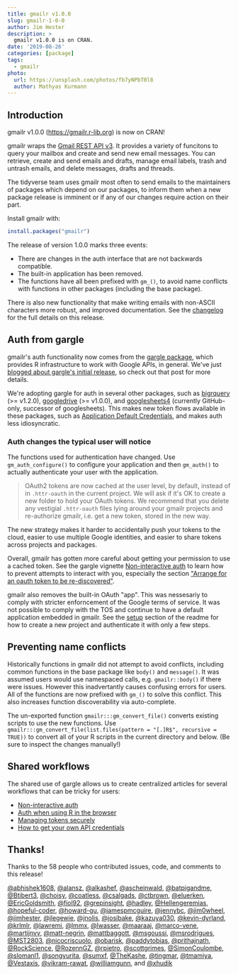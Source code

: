 ```yaml
---
title: gmailr v1.0.0
slug: gmailr-1-0-0
author: Jim Hester
description: >
  gmailr v1.0.0 is on CRAN.
date: '2019-08-26'
categories: [package]
tags:
  - gmailr
photo:
  url: https://unsplash.com/photos/fb7yNPbT0l8
  author: Mathyas Kurmann
---
```




## Introduction

gmailr v1.0.0 (<https://gmailr.r-lib.org>) is now on CRAN!

gmailr wraps the [Gmail REST API v3](https://developers.google.com/gmail/). It provides a variety of funcitons to query your mailbox and create and send new email messages. You can retrieve, create and send emails and drafts, manage email labels, trash and untrash emails, and delete messages, drafts and threads. 

The tidyverse team uses gmailr most often to send emails to the maintainers of packages which depend on our packages, to inform them when a new package release is imminent or if any of our changes require action on their part.

Install gmailr with:


```r
install.packages("gmailr")
```

The release of version 1.0.0 marks three events:

  * There are changes in the auth interface that are not backwards compatible.
  * The built-in application has been removed.
  * The functions have all been prefixed with `gm_()`, to avoid name conflicts with functions in other packages (including the base package).
  
There is also new functionality that make writing emails with non-ASCII characters more robust, and improved documentation. See the [changelog](http://gmailr.r-lib.org/news/index.html#gmailr-1-0-0) for the full details on this release.

## Auth from gargle

gmailr's auth functionality now comes from the [gargle package](https://gargle.r-lib.org), which provides R infrastructure to work with Google APIs, in general. We've just [blogged about gargle's initial release](https://www.tidyverse.org/articles/2019/08/gargle-hello-world/), so check out that post for more details.

We're adopting gargle for auth in several other packages, such as [bigrquery](https://bigrquery.r-dbi.org) (>= v1.2.0), [googledrive](https://googledrive.r-lib.org)  (>= v1.0.0), and [googlesheets4](https://googlesheets4.tidyverse.org) (currently GitHub-only, successor of googlesheets). This makes new token flows available in these packages, such as [Application Default Credentials](https://www.jhanley.com/google-cloud-application-default-credentials/), and makes auth less idiosyncratic.

### Auth changes the typical user will notice

The functions used for authentication have changed. Use `gm_auth_configure()` to configure your application and then `gm_auth()` to actually authenticate your user with the application.

> OAuth2 tokens are now cached at the user level, by default, instead of in `.httr-oauth` in the current project. We will ask if it's OK to create a new folder to hold your OAuth tokens. We recommend that you delete any vestigial `.httr-oauth` files lying around your gmailr projects and re-authorize gmailr, i.e. get a new token, stored in the new way.

The new strategy makes it harder to accidentally push your tokens to the cloud, easier to use multiple Google identities, and easier to share tokens across projects and packages.

Overall, gmailr has gotten more careful about getting your permission to use a cached token. See the gargle vignette [Non-interactive auth](https://gargle.r-lib.org/articles/non-interactive-auth.html) to learn how to prevent attempts to interact with you, especially the section ["Arrange for an oauth token to be re-discovered"](https://gargle.r-lib.org/articles/non-interactive-auth.html#arrange-for-an-oauth-token-to-be-re-discovered).

gmailr also removes the built-in OAuth "app". This was nessesariy to comply with stricter enforncement of the Google terms of service. It was not possible to comply with the TOS and continue to have a default application embedded in gmailr. See the [setup](http://gmailr.r-lib.org/#setup) section of the readme for how to create a new project and authenticate it with only a few steps.

## Preventing name conflicts

Historically functions in gmailr did not attempt to avoid conflicts, including common functions in the base package like `body()` and `message()`. It was assumed users would use namespaced calls, e.g. `gmailr::body()` if there were issues. However this inadvertantly causes confusing errors for users. All of the functions are now prefixed with `gm_()` to solve this conflict. This also increases function discoverability via auto-complete.

The un-exported function `gmailr:::gm_convert_file()` converts existing scripts to use the new functions. Use `gmailr:::gm_convert_file(list.files(pattern = "[.]R$", recursive = TRUE))` to convert all of your R scripts in the current directory and below. (Be sure to inspect the changes manually!)

## Shared workflows 

The shared use of gargle allows us to create centralized articles for several workflows that can be tricky for users:

  * [Non-interactive auth](https://gargle.r-lib.org/articles/non-interactive-auth.html)
  * [Auth when using R in the browser](https://gargle.r-lib.org/articles/auth-from-web.html)
  * [Managing tokens securely](https://gargle.r-lib.org/articles/articles/managing-tokens-securely.html)
  * [How to get your own API credentials](https://gargle.r-lib.org/articles/get-api-credentials.html)

## Thanks!

Thanks to the 58 people who contributed issues, code, and comments to this release!

[&#x0040;abhishek1608](https://github.com/abhishek1608), [&#x0040;alansz](https://github.com/alansz), [&#x0040;alkashef](https://github.com/alkashef), [&#x0040;ascheinwald](https://github.com/ascheinwald), [&#x0040;batpigandme](https://github.com/batpigandme), [&#x0040;Btibert3](https://github.com/Btibert3), [&#x0040;choisy](https://github.com/choisy), [&#x0040;coatless](https://github.com/coatless), [&#x0040;csalgads](https://github.com/csalgads), [&#x0040;ctbrown](https://github.com/ctbrown), [&#x0040;eluerken](https://github.com/eluerken), [&#x0040;EricGoldsmith](https://github.com/EricGoldsmith), [&#x0040;fiol92](https://github.com/fiol92), [&#x0040;grepinsight](https://github.com/grepinsight), [&#x0040;hadley](https://github.com/hadley), [&#x0040;Hellengeremias](https://github.com/Hellengeremias), [&#x0040;hopeful-coder](https://github.com/hopeful-coder), [&#x0040;howard-gu](https://github.com/howard-gu), [&#x0040;jamespmcguire](https://github.com/jamespmcguire), [&#x0040;jennybc](https://github.com/jennybc), [&#x0040;jim0wheel](https://github.com/jim0wheel), [&#x0040;jimhester](https://github.com/jimhester), [&#x0040;jlegewie](https://github.com/jlegewie), [&#x0040;jnolis](https://github.com/jnolis), [&#x0040;josibake](https://github.com/josibake), [&#x0040;kazuya030](https://github.com/kazuya030), [&#x0040;kevin-dyrland](https://github.com/kevin-dyrland), [&#x0040;krlmlr](https://github.com/krlmlr), [&#x0040;lawremi](https://github.com/lawremi), [&#x0040;lmmx](https://github.com/lmmx), [&#x0040;lwasser](https://github.com/lwasser), [&#x0040;maaraaj](https://github.com/maaraaj), [&#x0040;marco-vene](https://github.com/marco-vene), [&#x0040;martijnvv](https://github.com/martijnvv), [&#x0040;matt-negrin](https://github.com/matt-negrin), [&#x0040;mattbaggott](https://github.com/mattbaggott), [&#x0040;msgoussi](https://github.com/msgoussi), [&#x0040;msrodrigues](https://github.com/msrodrigues), [&#x0040;MST2803](https://github.com/MST2803), [&#x0040;nicocriscuolo](https://github.com/nicocriscuolo), [&#x0040;obarisk](https://github.com/obarisk), [&#x0040;paddytobias](https://github.com/paddytobias), [&#x0040;prithajnath](https://github.com/prithajnath), [&#x0040;RockScience](https://github.com/RockScience), [&#x0040;RozennGZ](https://github.com/RozennGZ), [&#x0040;rpietro](https://github.com/rpietro), [&#x0040;scottgrimes](https://github.com/scottgrimes), [&#x0040;SimonCoulombe](https://github.com/SimonCoulombe), [&#x0040;slomanl1](https://github.com/slomanl1), [&#x0040;songyurita](https://github.com/songyurita), [&#x0040;sumxf](https://github.com/sumxf), [&#x0040;TheKashe](https://github.com/TheKashe), [&#x0040;tingmar](https://github.com/tingmar), [&#x0040;tmamiya](https://github.com/tmamiya), [&#x0040;Vestaxis](https://github.com/Vestaxis), [&#x0040;vikram-rawat](https://github.com/vikram-rawat), [&#x0040;williamgunn](https://github.com/williamgunn), and [&#x0040;xhudik](https://github.com/xhudik)
